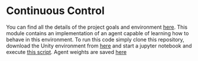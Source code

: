 # Continuous Control

You can find all the details of the project goals and environment [here](https://github.com/udacity/deep-reinforcement-learning/tree/master/p2_continuous-control/README.md). 
This module contains an implementation of an agent capable of learning how to behave in this environment.
To run this code simply clone this repository, download the Unity environment from [here](https://github.com/udacity/deep-reinforcement-learning/tree/master/p2_continuous-control/README.md) 
and start a jupyter notebook and execute [this script](Continuous_Control.ipynb).
Agent weights are saved [here](saved)